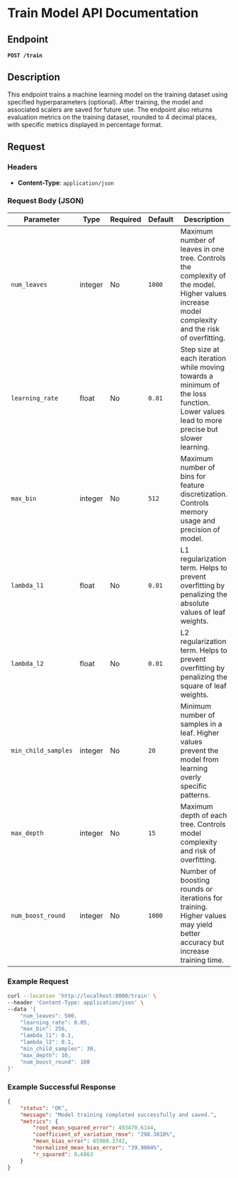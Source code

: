 # Train Model API Documentation

## Endpoint

**`POST /train`**

## Description

This endpoint trains a machine learning model on the training dataset using specified hyperparameters (optional). After training, the model and associated scalers are saved for future use. The endpoint also returns evaluation metrics on the training dataset, rounded to 4 decimal places, with specific metrics displayed in percentage format.

## Request

### Headers

- **Content-Type**: `application/json`

### Request Body (JSON)

| Parameter             | Type    | Required | Default  | Description                                                                                                                                      |
| --------------------- | ------- | -------- | -------- | ------------------------------------------------------------------------------------------------------------------------------------------------ |
| `num_leaves`        | integer | No       | `1000` | Maximum number of leaves in one tree. Controls the complexity of the model. Higher values increase model complexity and the risk of overfitting. |
| `learning_rate`     | float   | No       | `0.01` | Step size at each iteration while moving towards a minimum of the loss function. Lower values lead to more precise but slower learning.          |
| `max_bin`           | integer | No       | `512`  | Maximum number of bins for feature discretization. Controls memory usage and precision of model.                                                 |
| `lambda_l1`         | float   | No       | `0.01` | L1 regularization term. Helps to prevent overfitting by penalizing the absolute values of leaf weights.                                          |
| `lambda_l2`         | float   | No       | `0.01` | L2 regularization term. Helps to prevent overfitting by penalizing the square of leaf weights.                                                   |
| `min_child_samples` | integer | No       | `20`   | Minimum number of samples in a leaf. Higher values prevent the model from learning overly specific patterns.                                     |
| `max_depth`         | integer | No       | `15`   | Maximum depth of each tree. Controls model complexity and risk of overfitting.                                                                   |
| `num_boost_round`   | integer | No       | `1000` | Number of boosting rounds or iterations for training. Higher values may yield better accuracy but increase training time.                        |

### Example Request

```bash
curl --location 'http://localhost:8000/train' \
--header 'Content-Type: application/json' \
--data '{
    "num_leaves": 500,
    "learning_rate": 0.05,
    "max_bin": 256,
    "lambda_l1": 0.1,
    "lambda_l2": 0.1,
    "min_child_samples": 30,
    "max_depth": 10,
    "num_boost_round": 100
}'
```

### Example Successful Response
```json
{
    "status": "OK",
    "message": "Model training completed successfully and saved.",
    "metrics": {
        "root_mean_squared_error": 493470.6144,
        "coefficient_of_variation_rmse": "298.3810%",
        "mean_bias_error": 65988.3742,
        "normalized_mean_bias_error": "39.9004%",
        "r_squared": 0.6863
    }
}
```
